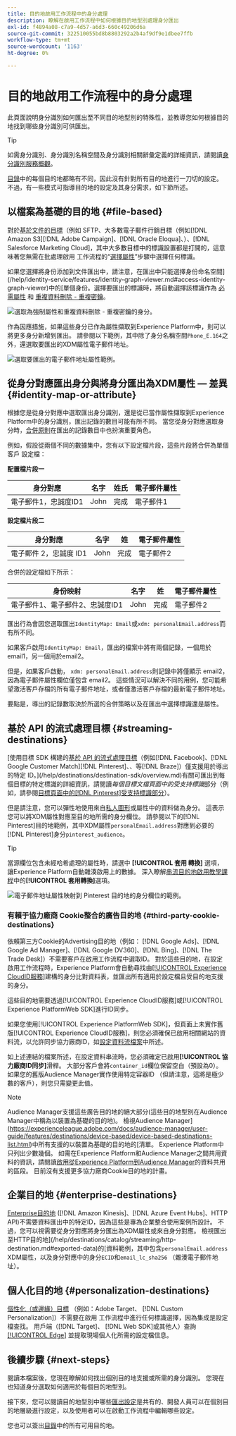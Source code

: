 ```yaml
---
title: 目的地啟用工作流程中的身分處理
description: 瞭解在啟用工作流程中如何根據目的地型別處理身分匯出
exl-id: f4894a08-c7a9-4d57-a6d3-660c49206d6a
source-git-commit: 322510055bd8b8803292a2b4af9df9e1dbee7ffb
workflow-type: tm+mt
source-wordcount: '1163'
ht-degree: 0%

---
```


# 目的地啟用工作流程中的身分處理

此頁面說明身分識別如何匯出至不同目的地型別的特殊性，並教導您如何根據目的地找到哪些身分識別可供匯出。

>[!TIP]
>
> 如需身分識別、身分識別名稱空間及身分識別相關辭彙定義的詳細資訊，請閱讀[身分識別服務概觀](/help/identity-service/home.md)。

[目錄](/help/destinations/catalog/overview.md)中的每個目的地都略有不同，因此沒有針對所有目的地進行一刀切的設定。 不過，有一些模式可指導目的地的設定及其身分需求，如下節所述。

## 以檔案為基礎的目的地 {#file-based}

對於[基於文件的目標](/help/destinations/destination-types.md#file-based)（例如 SFTP、大多數電子郵件行銷目標（例如[!DNL Amazon S3][!DNL Adobe Campaign]、[!DNL Oracle Eloqua]、）、[!DNL Salesforce Marketing Cloud]，其中大多數目標中的標識設置都是打開的，這意味著您無需在批處理啟用 工作流程的“[選擇屬性](/help/destinations/ui/activate-batch-profile-destinations.md#select-attributes)”步驟中選擇任何標識。

如果您選擇將身份添加到文件匯出中，請注意，在匯出中只能選擇身份命名空間](/help/identity-service/features/identity-graph-viewer.md#access-identity-graph-viewer)中的[單個身份。選擇要匯出的標識時，將自動選擇該標識作為 [必需屬性](/help/destinations/ui/activate-batch-profile-destinations.md#mandatory-attributes) 和 [重複資料刪除 - 重複密鑰](/help/destinations/ui/activate-batch-profile-destinations.md#deduplication-keys)。

![選取為強制屬性和重複資料刪除 - 重複密鑰的身分。](/help/destinations/assets/how-destinations-work/selected-identity.png)

作為因應措施，如果這些身分已作為屬性擷取到Experience Platform中，則可以將更多身分新增到匯出。 請參閱以下範例，其中除了身分名稱空間`Phone_E.164`之外，還選取要匯出的XDM屬性電子郵件地址。

![選取要匯出的電子郵件地址屬性範例。](/help/destinations/assets/how-destinations-work/email-selected.png)

## 從身分對應匯出身分與將身分匯出為XDM屬性 — 差異 {#identity-map-or-attribute}

根據您是從身分對應中選取匯出身分識別，還是從已當作屬性擷取到Experience Platform中的身分識別，匯出記錄的數目可能有所不同。 當您從身分對應選取身分時，[合併原則](/help/profile/merge-policies/overview.md)在匯出的記錄數目中也扮演重要角色。

例如，假設從兩個不同的數據集中，您有以下設定檔片段，這些片段將合併為單個客戶 設定檔：

**配置檔片段一**

| 身分對應 | 名字 | 姓氏 | 電子郵件屬性 |
|---------|----------|---------|--------|
| 電子郵件1，忠誠度ID1 | John | 完成 | 電子郵件1 |


**設定檔片段二**

| 身分對應 | 名字 | 姓 | 電子郵件屬性 |
|---------|----------|---------|--------|
| 電子郵件 2，忠誠度 ID1 | John | 完成 | 電子郵件2 |

合併的設定檔如下所示：

| 身份映射 | 名字 | 姓 | 電子郵件屬性 |
|---------|----------|---------|--------|
| 電子郵件1、電子郵件2、忠誠度ID1 | John | 完成 | 電子郵件2 |

匯出行為會因您選取匯出`IdentityMap: Email`或`xdm: personalEmail.address`而有所不同。

如果客戶啟用`IdentityMap: Email`，匯出的檔案中將有兩個記錄，一個用於email1，另一個用於email2。

但是，如果客戶啟動， `xdm: personalEmail.address`則記錄中將僅顯示 email2，因為電子郵件屬性欄位僅包含 email2。 這些情況可以解決不同的用例，您可能希望激活客戶存檔的所有電子郵件地址，或者僅激活客戶存檔的最新電子郵件地址。

要點是，導出的記錄數取決於所選的合併策略以及在匯出中選擇標識還是屬性。

## 基於 API 的流式處理目標 {#streaming-destinations}

[使用目標 SDK 構建的[基於 API 的流式處理目標](/help/destinations/destination-types.md#streaming-destination)（例如[!DNL Facebook]、[!DNL Google Customer Match][!DNL Pinterest]、、等[!DNL Braze]）僅支援用於導出的特定 ID。](/help/destinations/destination-sdk/overview.md)有關可匯出到每個目標的特定標識的詳細資訊，請閱讀&#x200B;*每個目標文檔頁面中的受支持標識*&#x200B;部分（例如，請參閱[目標頁面中的[!DNL Pinterest]受支持標識部分](/help/destinations/catalog/advertising/pinterest.md)）。

但是請注意，您可以彈性地使用來自[私人圖形](/help/profile/merge-policies/overview.md#id-stitching)或屬性中的資料做為身分。 這表示您可以將XDM屬性對應至目的地所需的身分欄位。 請參閱以下的[!DNL Pinterest]目的地範例，其中XDM屬性`personalEmail.address`對應到必要的[!DNL Pinterest]身分`pinterest_audience`。

>[!TIP]
>
>當源欄位包含未經哈希處理的屬性時，請選中 **[!UICONTROL 套用 轉換]** 選項，讓Experience Platform自動雜湊啟用上的數據。 深入瞭解[串流目的地啟用教學課程](/help/destinations/ui/activate-segment-streaming-destinations.md#apply-transformation)中的&#x200B;**[!UICONTROL 套用轉換]**&#x200B;選項。

![電子郵件地址屬性映射到 Pinterest 目的地的身分欄位的範例。](/help/destinations/assets/how-destinations-work/email-mapped-to-identity.png)

### 有賴于協力廠商 Cookie整合的廣告目的地 {#third-party-cookie-destinations}

依賴第三方Cookie的Advertising目的地（例如： [!DNL Google Ads]、[!DNL Google Ad Manager]、[!DNL Google DV360]、[!DNL Bing]、[!DNL The Trade Desk]）不需要客戶在啟用工作流程中選取ID。 對於這些目的地，在設定啟用工作流程時，Experience Platform會自動尋找由[[!UICONTROL Experience CloudID服務]](https://experienceleague.adobe.com/docs/id-service/using/intro/overview.html?lang=zh-Hant)建構的身分比對資料表，並匯出所有適用於設定檔且受目的地支援的身分。

這些目的地需要透過[!UICONTROL Experience CloudID服務]或[!UICONTROL Experience PlatformWeb SDK]進行ID同步。

如果您使用[!UICONTROL Experience PlatformWeb SDK]，但頁面上未實作舊版[!UICONTROL Experience CloudID服務]，則您必須確保已啟用相關網站的資料流，以允許同步協力廠商ID，如[設定資料流檔案](/help/datastreams/configure.md#create)中所述。

如上述連結的檔案所述，在設定資料串流時，您必須確定已啟用&#x200B;**[!UICONTROL 協力廠商ID同步]**&#x200B;滑桿。 大部分客戶會將`container_id`欄位保留空白（預設為0）。 如果您的舊版Audience Manager實作使用特定容器ID （但請注意，這將是極少數的客戶），則您只需變更此值。

>[!NOTE]
>
>Audience Manager支援這些廣告目的地的絕大部分(這些目的地型別在Audience Manager中稱為以裝置為基礎的目的地)。 檢視Audience Manager](https://experienceleague.adobe.com/docs/audience-manager/user-guide/features/destinations/device-based/device-based-destinations-list.html)中所有支援的以裝置為基礎的目的地的[清單。 Experience Platform中只列出少數幾個。 如需在Experience Platform和Audience Manager之間共用資料的資訊，請閱讀[啟用從Experience Platform到Audience Manager](https://experienceleague.adobe.com/docs/audience-manager/user-guide/implementation-integration-guides/integration-experience-platform/aam-aep-audience-sharing.html#enable-aep-to-aam-data)的資料共用的區段。 目前沒有支援更多協力廠商Cookie目的地的計畫。

## 企業目的地 {#enterprise-destinations}

[Enterprise目的地](/help/destinations/destination-types.md#advanced-enterprise-destinations) ([!DNL Amazon Kinesis]、[!DNL Azure Event Hubs]、HTTP API)不需要資料匯出中的特定ID，因為這些是專為企業整合使用案例所設計。 不過，您可以視需要從身分對應將身分匯出為XDM屬性或來自身分對應。 檢視匯出至HTTP目的地](/help/destinations/catalog/streaming/http-destination.md#exported-data)的[資料範例，其中包含`personalEmail.address` XDM屬性，以及身分對應中的身分`ECID`和`email_lc_sha256` （雜湊電子郵件地址）。

## 個人化目的地 {#personalization-destinations}

[個性化（或邊緣）目標](/help/destinations/destination-types.md#edge-personalization-destinations) （例如：Adobe Target、 [!DNL Custom Personalization]）不需要在啟用 工作流程中進行任何標識選擇，因為集成是設定檔查找。 用戶端（[!DNL Target]、 [!DNL Web SDK]或其他人）查詢 [[!UICONTROL Edge]](/help/collection/home.md#edge) 並提取現場個人化所需的設定檔信息。

<!--
![Table with all supported identities](/help/destinations/assets/how-destinations-work/identities-table.png)

-->

## 後續步驟 {#next-steps}

閱讀本檔案後，您現在瞭解如何找出個別目的地支援或所需的身分識別。 您現在也知道身分選取如何適用於每個目的地型別。

接下來，您可以閱讀目的地型別中哪些[匯出設定](/help/destinations/how-destinations-work/destinations-configurations.md)是共有的、開發人員可以在個別目的地層級進行設定，以及使用者可以在啟動工作流程中編輯哪些設定。

您也可以簽出[目錄](/help/destinations/catalog/overview.md)中的所有可用目的地。
